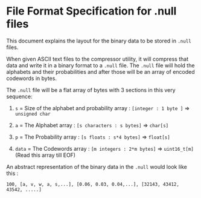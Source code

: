 # File Format Specification for .null files

This document explains the layout for the binary data to be stored in `.null` files. 

When given ASCII text files to the compressor utility, it will compress that data and write it in a binary format to a `.null` file. The `.null` file will hold the alphabets and their probabilities and after those will be an array of encoded codewords in bytes.



The `.null` file will be a flat array of bytes with 3 sections in this very sequence: 

1. `s` = Size of the alphabet and probability array : `[integer : 1 byte ]` => `unsigned char`

2. `a` = The Alphabet array : `[s characters : s bytes]` => `char[s]`

3. `p` = The Probability array : `[s floats : s*4 bytes]` => `float[s]`

4. `data` = The Codewords array : `[m integers : 2*m bytes]` => `uint16_t[m]` (Read this array till EOF)



An abstract representation of the binary data in the `.null` would look like this :

`100, [a, v, w, a, s,...], [0.06, 0.03, 0.04,...], [32143, 43412, 43542, .....]`








